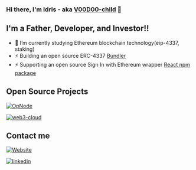 ### Hi there, I'm Idris - aka [V00D00-child][website] 👋

## I'm a Father, Developer, and Investor!!

- 🌱 I’m currently studying Ethereum blockchain technology(eip-4337, staking)
- ⚡ Building an open source ERC-4337 [Bundler](https://www.opnode.io)
- ⚡ Supporting an open source Sign In with Ethereum wrapper [React npm package](https://www.npmjs.com/package/web3-cloud)

## Open Source Projects
[![OpNode](https://img.shields.io/website?label=opnode&style=for-the-badge&url=https%3A%2F%2Fcodestackr.com)](https://www.opnode.io)

[![web3-cloud](https://img.shields.io/website?label=npm-web3-cloud&style=for-the-badge&url=https%3A%2F%2Fcodestackr.com)](https://www.npmjs.com/package/web3-cloud)

<!--- 
TODO: Update contracts to use goerl testnet
[![exchange](https://img.shields.io/website?label=decentralized-exchange-live&style=for-the-badge&url=https%3A%2F%2Fcodestackr.com)](https://exchange.idrisbowman.com)
[![nft](https://img.shields.io/website?label=nft-art-gallery-live-kovan&style=for-the-badge&url=https%3A%2F%2Fcodestackr.com)](https://nft.idrisbowman.com)
[![auth](https://img.shields.io/website?label=blockchain-signature-verification-live-kovan&style=for-the-badge&url=https%3A%2F%2Fcodestackr.com)](https://auth.idrisbowman.com)
[![lottery](https://img.shields.io/website?label=lottery-live&style=for-the-badge&url=https%3A%2F%2Fcodestackr.com)](https://lottery.idrisbowman.com/)
--->

## Contact me
[![Website](https://img.shields.io/website?label=idrisbowman.com&style=for-the-badge&url=https%3A%2F%2Fcodestackr.com)](https://idrisbowman.com)

[![linkedin](https://img.shields.io/badge/linkedin-connect-green)](https://www.linkedin.com/in/idris-bowman)

[website]: https://idrisbowman.com
[exchange]: https://exchange.idrisbowman.com
[nft]: https://nft.idrisbowman.com
[linkedin]: https://www.linkedin.com/in/idris-bowman
[music]: https://music.idrisbowman.com
[auth]: https://music.idrisbowman.com
[piggame]: https://v00d00-child.github.io/pigGame/
[lottery]: https://lottery.idrisbowman.com/
[web3-cloud]: https://www.npmjs.com/package/web3-cloud



